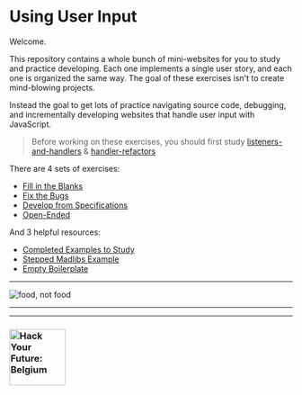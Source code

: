 # Using User Input

Welcome.

This repository contains a whole bunch of mini-websites for you to study and practice developing.  Each one implements a single user story, and each one is organized the same way. The goal of these exercises isn't to create mind-blowing projects.

Instead the goal to get lots of practice navigating source code, debugging, and incrementally developing websites that handle user input with JavaScript.

> Before working on these exercises, you should first study [listeners-and-handlers](https://github.com/hackyourfuturebelgium/listeners-and-handlers) & [handler-refactors](https://github.com/hackyourfuturebelgium/handler-refactors)

There are 4 sets of exercises:

* [Fill in the Blanks](./1-fill-in-the-blanks)
* [Fix the Bugs](./2-fix-the-bugs)
* [Develop from Specifications](./3-develop-from-specifications)
* [Open-Ended](./4-open-ended)

And 3 helpful resources:

* [Completed Examples to Study](./0-completed-examples)
* [Stepped Madlibs Example](./stepped-madlibs)
* [Empty Boilerplate](./empty-boilerplate)

---

![[food, not food](https://deviq.com/separation-of-concerns/)](./separation-of-concerns.png)

---
---

### <a href="https://hackyourfuture.be" target="_blank"><img src="https://user-images.githubusercontent.com/18554853/63941625-4c7c3d00-ca6c-11e9-9a76-8d5e3632fe70.jpg" width="100" height="100" alt="Hack Your Future: Belgium"></a>
